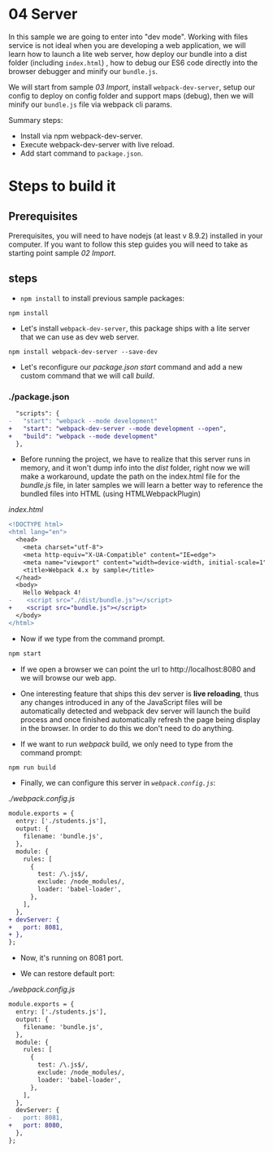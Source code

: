 # 04 Server

In this sample we are going to enter into "dev mode". Working with files service
is not ideal when you are developing a web application, we will learn how to launch
a lite web server, how deploy our bundle into a dist folder (including `index.html`)
, how to debug our ES6 code directly into the browser debugger and minify
our `bundle.js`.

We will start from sample _03 Import_, install `webpack-dev-server`, setup our config
to deploy on config folder and support maps (debug), then we will minify
our `bundle.js` file via webpack cli params.

Summary steps:

- Install via npm webpack-dev-server.
- Execute webpack-dev-server with live reload.
- Add start command to `package.json`.

# Steps to build it

## Prerequisites

Prerequisites, you will need to have nodejs (at least v 8.9.2) installed in your computer. If you want to follow this step guides you will need to take as starting point sample _02 Import_.

## steps

- `npm install` to install previous sample packages:

```
npm install
```

- Let's install `webpack-dev-server`, this package ships with a lite server that we
  can use as dev web server.

```
npm install webpack-dev-server --save-dev
```

- Let's reconfigure our _package.json_ _start_ command and add a new custom command that we will call _build_.

### ./package.json

```diff
  "scripts": {
-   "start": "webpack --mode development"
+   "start": "webpack-dev-server --mode development --open",
+   "build": "webpack --mode development"
  },
```

- Before running the project, we have to realize that this server runs in memory, and it won't dump info into the
  _dist_ folder, right now we will make a workaround, update the path on the index.html file for the _bundle.js_
  file, in later samples we will learn a better way to reference the bundled files into HTML (using HTMLWebpackPlugin)


_index.html_

```diff
<!DOCTYPE html>
<html lang="en">
  <head>
    <meta charset="utf-8">
    <meta http-equiv="X-UA-Compatible" content="IE=edge">
    <meta name="viewport" content="width=device-width, initial-scale=1">
    <title>Webpack 4.x by sample</title>
  </head>
  <body>
    Hello Webpack 4!
-    <script src="./dist/bundle.js"></script>
+    <script src="bundle.js"></script>
  </body>
</html>

```

- Now if we type from the command prompt.

```bash
npm start
```

- If we open a browser we can point the url to http://localhost:8080 and we will browse our web app.

- One interesting feature that ships this dev server is **live reloading**, thus any changes introduced in any of the JavaScript files will be automatically detected and webpack dev server will launch the build process and once finished automatically refresh the page being display in the browser. In order to do this we don't need to do anything.

- If we want to run _webpack_ build, we only need to type from the command prompt:

```bash
npm run build
```

- Finally, we can configure this server in _`webpack.config.js`_:

_./webpack.config.js_

```diff
module.exports = {
  entry: ['./students.js'],
  output: {
    filename: 'bundle.js',
  },
  module: {
    rules: [
      {
        test: /\.js$/,
        exclude: /node_modules/,
        loader: 'babel-loader',
      },
    ],
  },
+ devServer: {
+   port: 8081,
+ },
};

```

- Now, it's running on 8081 port.

- We can restore default port:

_./webpack.config.js_

```diff
module.exports = {
  entry: ['./students.js'],
  output: {
    filename: 'bundle.js',
  },
  module: {
    rules: [
      {
        test: /\.js$/,
        exclude: /node_modules/,
        loader: 'babel-loader',
      },
    ],
  },
  devServer: {
-   port: 8081,
+   port: 8080,
  },
};

```
